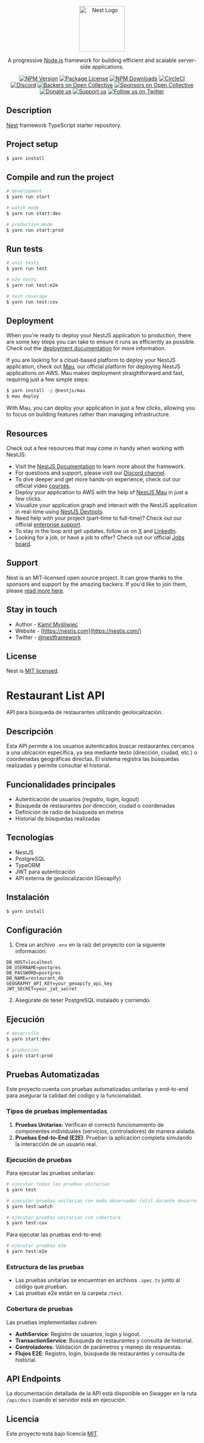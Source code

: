<p align="center">
  <a href="http://nestjs.com/" target="blank"><img src="https://nestjs.com/img/logo-small.svg" width="120" alt="Nest Logo" /></a>
</p>

[circleci-image]: https://img.shields.io/circleci/build/github/nestjs/nest/master?token=abc123def456
[circleci-url]: https://circleci.com/gh/nestjs/nest

  <p align="center">A progressive <a href="http://nodejs.org" target="_blank">Node.js</a> framework for building efficient and scalable server-side applications.</p>
    <p align="center">
<a href="https://www.npmjs.com/~nestjscore" target="_blank"><img src="https://img.shields.io/npm/v/@nestjs/core.svg" alt="NPM Version" /></a>
<a href="https://www.npmjs.com/~nestjscore" target="_blank"><img src="https://img.shields.io/npm/l/@nestjs/core.svg" alt="Package License" /></a>
<a href="https://www.npmjs.com/~nestjscore" target="_blank"><img src="https://img.shields.io/npm/dm/@nestjs/common.svg" alt="NPM Downloads" /></a>
<a href="https://circleci.com/gh/nestjs/nest" target="_blank"><img src="https://img.shields.io/circleci/build/github/nestjs/nest/master" alt="CircleCI" /></a>
<a href="https://discord.gg/G7Qnnhy" target="_blank"><img src="https://img.shields.io/badge/discord-online-brightgreen.svg" alt="Discord"/></a>
<a href="https://opencollective.com/nest#backer" target="_blank"><img src="https://opencollective.com/nest/backers/badge.svg" alt="Backers on Open Collective" /></a>
<a href="https://opencollective.com/nest#sponsor" target="_blank"><img src="https://opencollective.com/nest/sponsors/badge.svg" alt="Sponsors on Open Collective" /></a>
  <a href="https://paypal.me/kamilmysliwiec" target="_blank"><img src="https://img.shields.io/badge/Donate-PayPal-ff3f59.svg" alt="Donate us"/></a>
    <a href="https://opencollective.com/nest#sponsor"  target="_blank"><img src="https://img.shields.io/badge/Support%20us-Open%20Collective-41B883.svg" alt="Support us"></a>
  <a href="https://twitter.com/nestframework" target="_blank"><img src="https://img.shields.io/twitter/follow/nestframework.svg?style=social&label=Follow" alt="Follow us on Twitter"></a>
</p>
  <!--[![Backers on Open Collective](https://opencollective.com/nest/backers/badge.svg)](https://opencollective.com/nest#backer)
  [![Sponsors on Open Collective](https://opencollective.com/nest/sponsors/badge.svg)](https://opencollective.com/nest#sponsor)-->

## Description

[Nest](https://github.com/nestjs/nest) framework TypeScript starter repository.

## Project setup

```bash
$ yarn install
```

## Compile and run the project

```bash
# development
$ yarn run start

# watch mode
$ yarn run start:dev

# production mode
$ yarn run start:prod
```

## Run tests

```bash
# unit tests
$ yarn run test

# e2e tests
$ yarn run test:e2e

# test coverage
$ yarn run test:cov
```

## Deployment

When you're ready to deploy your NestJS application to production, there are some key steps you can take to ensure it runs as efficiently as possible. Check out the [deployment documentation](https://docs.nestjs.com/deployment) for more information.

If you are looking for a cloud-based platform to deploy your NestJS application, check out [Mau](https://mau.nestjs.com), our official platform for deploying NestJS applications on AWS. Mau makes deployment straightforward and fast, requiring just a few simple steps:

```bash
$ yarn install -g @nestjs/mau
$ mau deploy
```

With Mau, you can deploy your application in just a few clicks, allowing you to focus on building features rather than managing infrastructure.

## Resources

Check out a few resources that may come in handy when working with NestJS:

- Visit the [NestJS Documentation](https://docs.nestjs.com) to learn more about the framework.
- For questions and support, please visit our [Discord channel](https://discord.gg/G7Qnnhy).
- To dive deeper and get more hands-on experience, check out our official video [courses](https://courses.nestjs.com/).
- Deploy your application to AWS with the help of [NestJS Mau](https://mau.nestjs.com) in just a few clicks.
- Visualize your application graph and interact with the NestJS application in real-time using [NestJS Devtools](https://devtools.nestjs.com).
- Need help with your project (part-time to full-time)? Check out our official [enterprise support](https://enterprise.nestjs.com).
- To stay in the loop and get updates, follow us on [X](https://x.com/nestframework) and [LinkedIn](https://linkedin.com/company/nestjs).
- Looking for a job, or have a job to offer? Check out our official [Jobs board](https://jobs.nestjs.com).

## Support

Nest is an MIT-licensed open source project. It can grow thanks to the sponsors and support by the amazing backers. If you'd like to join them, please [read more here](https://docs.nestjs.com/support).

## Stay in touch

- Author - [Kamil Myśliwiec](https://twitter.com/kammysliwiec)
- Website - [https://nestjs.com](https://nestjs.com/)
- Twitter - [@nestframework](https://twitter.com/nestframework)

## License

Nest is [MIT licensed](https://github.com/nestjs/nest/blob/master/LICENSE).

# Restaurant List API

API para búsqueda de restaurantes utilizando geolocalización.

## Descripción

Esta API permite a los usuarios autenticados buscar restaurantes cercanos a una ubicación específica, ya sea mediante texto (dirección, ciudad, etc.) o coordenadas geográficas directas. El sistema registra las búsquedas realizadas y permite consultar el historial.

## Funcionalidades principales

- Autenticación de usuarios (registro, login, logout)
- Búsqueda de restaurantes por dirección, ciudad o coordenadas
- Definición de radio de búsqueda en metros
- Historial de búsquedas realizadas

## Tecnologías

- NestJS
- PostgreSQL
- TypeORM
- JWT para autenticación
- API externa de geolocalización (Geoapify)

## Instalación

```bash
$ yarn install
```

## Configuración

1. Crea un archivo `.env` en la raíz del proyecto con la siguiente información:

```
DB_HOST=localhost
DB_USERNAME=postgres
DB_PASSWORD=postgres
DB_NAME=restaurant_db
GEOGRAPHY_API_KEY=your_geoapify_api_key
JWT_SECRET=your_jwt_secret
```

2. Asegúrate de tener PostgreSQL instalado y corriendo.

## Ejecución

```bash
# desarrollo
$ yarn start:dev

# producción
$ yarn start:prod
```

## Pruebas Automatizadas

Este proyecto cuenta con pruebas automatizadas unitarias y end-to-end para asegurar la calidad del código y la funcionalidad.

### Tipos de pruebas implementadas

1. **Pruebas Unitarias**: Verifican el correcto funcionamiento de componentes individuales (servicios, controladores) de manera aislada.
2. **Pruebas End-to-End (E2E)**: Prueban la aplicación completa simulando la interacción de un usuario real.

### Ejecución de pruebas

Para ejecutar las pruebas unitarias:

```bash
# ejecutar todas las pruebas unitarias
$ yarn test

# ejecutar pruebas unitarias con modo observador (útil durante desarrollo)
$ yarn test:watch

# ejecutar pruebas unitarias con cobertura
$ yarn test:cov
```

Para ejecutar las pruebas end-to-end:

```bash
# ejecutar pruebas e2e
$ yarn test:e2e
```

### Estructura de las pruebas

- Las pruebas unitarias se encuentran en archivos `.spec.ts` junto al código que prueban.
- Las pruebas e2e están en la carpeta `/test`.

### Cobertura de pruebas

Las pruebas implementadas cubren:

- **AuthService**: Registro de usuarios, login y logout.
- **TransactionService**: Búsqueda de restaurantes y consulta de historial.
- **Controladores**: Validación de parámetros y manejo de respuestas.
- **Flujos E2E**: Registro, login, búsqueda de restaurantes y consulta de historial.

## API Endpoints

La documentación detallada de la API está disponible en Swagger en la ruta `/api/docs` cuando el servidor está en ejecución.

## Licencia

Este proyecto está bajo licencia [MIT](LICENSE).
